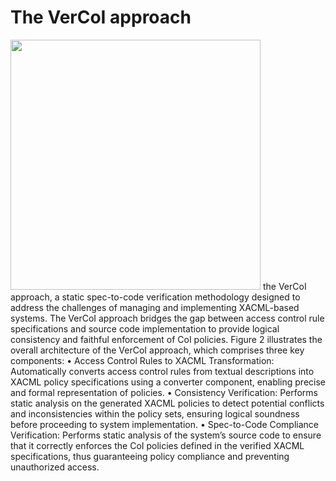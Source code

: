 # The VerCoI approach
<img src="https://private-user-images.githubusercontent.com/118616069/428472077-a3a8cc17-915e-4acd-b636-ae86e5f465cc.jpg?jwt=eyJhbGciOiJIUzI1NiIsInR5cCI6IkpXVCJ9.eyJpc3MiOiJnaXRodWIuY29tIiwiYXVkIjoicmF3LmdpdGh1YnVzZXJjb250ZW50LmNvbSIsImtleSI6ImtleTUiLCJleHAiOjE3NDMzOTQ1MjUsIm5iZiI6MTc0MzM5NDIyNSwicGF0aCI6Ii8xMTg2MTYwNjkvNDI4NDcyMDc3LWEzYThjYzE3LTkxNWUtNGFjZC1iNjM2LWFlODZlNWY0NjVjYy5qcGc_WC1BbXotQWxnb3JpdGhtPUFXUzQtSE1BQy1TSEEyNTYmWC1BbXotQ3JlZGVudGlhbD1BS0lBVkNPRFlMU0E1M1BRSzRaQSUyRjIwMjUwMzMxJTJGdXMtZWFzdC0xJTJGczMlMkZhd3M0X3JlcXVlc3QmWC1BbXotRGF0ZT0yMDI1MDMzMVQwNDEwMjVaJlgtQW16LUV4cGlyZXM9MzAwJlgtQW16LVNpZ25hdHVyZT04YmFjZWM2Zjg3M2U4MWU1MzA5NTc0M2NkOWE4NzIzNjkyNTdmZGRhMWYyZDYwNzA5NmMyZGQ1MWRiMmY2NGNhJlgtQW16LVNpZ25lZEhlYWRlcnM9aG9zdCJ9.QuxMfSRpoCjP1OY2xUVjgUHoVg0hGClzjGFmIt6eKcI" width="400">
the VerCoI approach, a static spec-to-code verification methodology designed to address the challenges of managing and
implementing XACML-based systems. The VerCoI approach bridges the gap
between access control rule specifications and source code implementation to
provide logical consistency and faithful enforcement of CoI policies. Figure 2
illustrates the overall architecture of the VerCoI approach, which comprises
three key components:  
• Access Control Rules to XACML Transformation: Automatically converts access control rules from textual descriptions into XACML policy
specifications using a converter component, enabling precise and formal
representation of policies.
• Consistency Verification: Performs static analysis on the generated
XACML policies to detect potential conflicts and inconsistencies within
the policy sets, ensuring logical soundness before proceeding to system
implementation.
• Spec-to-Code Compliance Verification: Performs static analysis of the
system’s source code to ensure that it correctly enforces the CoI policies
defined in the verified XACML specifications, thus guaranteeing policy
compliance and preventing unauthorized access.
